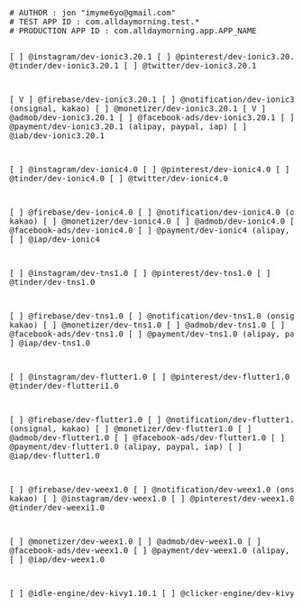 <pre/>
# AUTHOR : jon "imyme6yo@gmail.com"  
# TEST APP ID : com.alldaymorning.test.*  
# PRODUCTION APP ID : com.alldaymorning.app.APP_NAME  

  
  
[   ] @instagram/dev-ionic3.20.1
[   ] @pinterest/dev-ionic3.20.1
[   ] @tinder/dev-ionic3.20.1
[   ] @twitter/dev-ionic3.20.1
  
[ V ] @firebase/dev-ionic3.20.1
[   ] @notification/dev-ionic3.20.1 (onsignal, kakao)
[   ] @monetizer/dev-ionic3.20.1
[ V ] @admob/dev-ionic3.20.1
[   ] @facebook-ads/dev-ionic3.20.1
[   ] @payment/dev-ionic3.20.1 (alipay, paypal, iap)
[   ] @iab/dev-ionic3.20.1
  
[   ] @instagram/dev-ionic4.0
[   ] @pinterest/dev-ionic4.0
[   ] @tinder/dev-ionic4.0
[   ] @twitter/dev-ionic4.0
  
[   ] @firebase/dev-ionic4.0
[   ] @notification/dev-ionic4.0 (onsignal, kakao)
[   ] @monetizer/dev-ionic4.0
[   ] @admob/dev-ionic4.0
[   ] @facebook-ads/dev-ionic4.0
[   ] @payment/dev-ionic4 (alipay, paypal, iap)
[   ] @iap/dev-ionic4
  
[   ] @instagram/dev-tns1.0
[   ] @pinterest/dev-tns1.0
[   ] @tinder/dev-tns1.0
  
[   ] @firebase/dev-tns1.0
[   ] @notification/dev-tns1.0 (onsignal, kakao)
[   ] @monetizer/dev-tns1.0
[   ] @admob/dev-tns1.0
[   ] @facebook-ads/dev-tns1.0
[   ] @payment/dev-tns1.0 (alipay, paypal, iap)
[   ] @iap/dev-tns1.0
  
[   ] @instagram/dev-flutter1.0
[   ] @pinterest/dev-flutter1.0
[   ] @tinder/dev-flutteri1.0
  
[   ] @firebase/dev-flutter1.0
[   ] @notification/dev-flutter1.0 (onsignal, kakao)
[   ] @monetizer/dev-flutter1.0
[   ] @admob/dev-flutter1.0
[   ] @facebook-ads/dev-flutter1.0
[   ] @payment/dev-flutter1.0 (alipay, paypal, iap)
[   ] @iap/dev-flutter1.0
  
[   ] @firebase/dev-weex1.0
[   ] @notification/dev-weex1.0 (onsignal, kakao)
[   ] @instagram/dev-weex1.0
[   ] @pinterest/dev-weex1.0
[   ] @tinder/dev-weexi1.0
  
[   ] @monetizer/dev-weex1.0
[   ] @admob/dev-weex1.0
[   ] @facebook-ads/dev-weex1.0
[   ] @payment/dev-weex1.0 (alipay, paypal, iap)
[   ] @iap/dev-weex1.0
  
[   ] @idle-engine/dev-kivy1.10.1
[   ] @clicker-engine/dev-kivy1.10.1
</pre>

